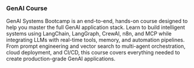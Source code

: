 ### GenAI Course
GenAI Systems Bootcamp is an end-to-end, hands-on course designed to help you master the full GenAI application stack. Learn to build intelligent systems using LangChain, LangGraph, CrewAI, n8n, and MCP while integrating LLMs with real-time tools, memory, and automation pipelines. From prompt engineering and vector search to multi-agent orchestration, cloud deployment, and CI/CD, this course covers everything needed to create production-grade GenAI applications.
